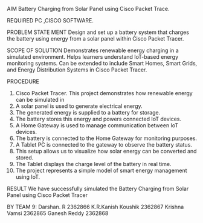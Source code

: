 AIM
Battery Charging from Solar Panel using Cisco Packet Trace.

REQUIRED
PC ,CISCO SOFTWARE.

PROBLEM STATE MENT
Design and set up a battery system that charges the battery using energy from a solar panel
within Cisco Packet Tracer.


SCOPE OF SOLUTION
Demonstrates renewable energy charging in a simulated environment.
Helps learners understand IoT-based energy monitoring systems.
Can be extended to include Smart Homes, Smart Grids, and Energy Distribution Systems in Cisco Packet Tracer.


PROCEDURE
1.	Cisco Packet Tracer. This project demonstrates how renewable energy can be simulated in
2.	A solar panel is used to generate electrical energy.
3.	The generated energy is supplied to a battery for storage.
4.	The battery stores this energy and powers connected IoT devices.
5.	A Home Gateway is used to manage communication between IoT devices.
6.	The battery is connected to the Home Gateway for monitoring purposes.
7.	A Tablet PC is connected to the gateway to observe the battery status.
8.	This setup allows us to visualize how solar energy can be converted and stored.
9.	The Tablet displays the charge level of the battery in real time.
10.	The project represents a simple model of smart energy management using IoT.


RESULT
We have successfully simulated the Battery Charging from Solar Panel using Cisco Packet Tracer


BY TEAM 9:
Darshan. R                    2362866
K.R.Kanish Koushik            2362867
Krishna Vamsi                 2362865
Ganesh Reddy                  2362868


